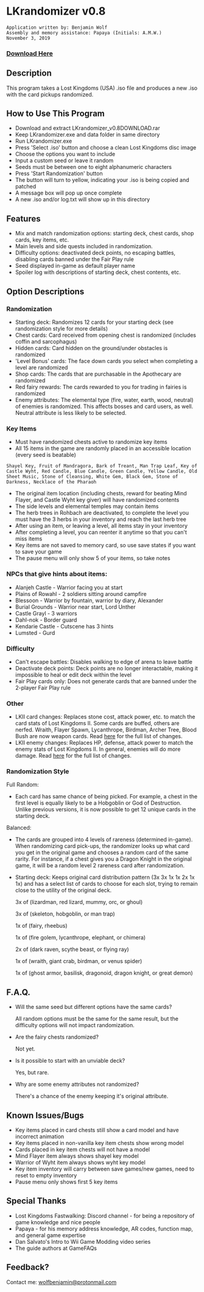 # LKrandomizer v0.8
~~~
Application written by: Benjamin Wolf
Assembly and memory assistance: Papaya (Initials: A.M.W.)
November 3, 2019
~~~
### [Download Here](https://github.com/BenjWolf/LKrandomizer/releases/download/v0.8/LKrandomizer_v0.8DOWNLOAD.rar)
## Description

This program takes a Lost Kingdoms (USA) .iso file and produces a new .iso with the card pickups randomized.

## How to Use This Program

* Download and extract LKrandomizer_v0.8DOWNLOAD.rar
* Keep LKrandomizer.exe and data folder in same directory
* Run LKrandomizer.exe
* Press 'Select .iso' button and choose a clean Lost Kingdoms disc image
* Choose the options you want to include
* Input a custom seed or leave it random
* Seeds must be between one to eight alphanumeric characters
* Press 'Start Randomization' button
* The button will turn to yellow, indicating your .iso is being copied and patched
* A message box will pop up once complete
* A new .iso and/or log.txt will show up in this directory

## Features

* Mix and match randomization options: starting deck, chest cards, shop cards, key items, etc.
* Main levels and side quests included in randomization.
* Difficulty options: deactivated deck points, no escaping battles, disabling cards banned under the Fair Play rule
* Seed displayed in-game as default player name
* Spoiler log with descriptions of starting deck, chest contents, etc.

## Option Descriptions

### Randomization

* Starting deck: Randomizes 12 cards for your starting deck (see randomization style for more details)
* Chest cards: Card received from opening chest is randomized (includes coffin and sarcophagus)
* Hidden cards: Card hidden on the ground/under obstacles is randomized
* 'Level Bonus' cards: The face down cards you select when completing a level are randomized
* Shop cards: The cards that are purchasable in the Apothecary are randomized
* Red fairy rewards: The cards rewarded to you for trading in fairies is randomized
* Enemy attributes: The elemental type (fire, water, earth, wood, neutral) of enemies is randomized. This affects bosses and card users, as well. Neutral attribute is less likely to be selected.

### Key Items

* Must have randomized chests active to randomize key items
* All 15 items in the game are randomly placed in an accessible location (every seed is beatable)
~~~
Shayel Key, Fruit of Mandragora, Bark of Treant, Man Trap Leaf, Key of Castle Wyht, Red Candle, Blue Candle, Green Candle, Yellow Candle, Old Sheet Music, Stone of Cleansing, White Gem, Black Gem, Stone of Darkness, Necklace of the Pharaoh
~~~
* The original item location (including chests, reward for beating Mind Flayer, and Castle Wyht key giver) will have randomized contents
* The side levels and elemental temples may contain items
* The herb trees in Rohbach are deactivated, to complete the level you must have the 3 herbs in your inventory and reach the last herb tree
* After using an item, or leaving a level, all items stay in your inventory
* After completing a level, you can reenter it anytime so that you can't miss items
* Key items are not saved to memory card, so use save states if you want to save your game
* The pause menu will only show 5 of your items, so take notes

### NPCs that give hints about items:

* Alanjeh Castle - Warrior facing you at start
* Plains of Rowahl - 2 soldiers sitting around campfire
* Blessoon - Warrior by fountain, warrior by diary, Alexander
* Burial Grounds - Warrior near start, Lord Unther
* Castle Grayl - 3 warriors
* Dahl-nok - Border guard
* Kendarie Castle - Cutscene has 3 hints
* Lumsted - Gurd

### Difficulty

* Can't escape battles: Disables walking to edge of arena to leave battle
* Deactivate deck points: Deck points are no longer interactable, making it impossible to heal or edit deck within the level
* Fair Play cards only: Does not generate cards that are banned under the 2-player Fair Play rule

### Other

* LKII card changes: Replaces stone cost, attack power, etc. to match the card stats of Lost Kingdoms II. Some cards are buffed, others are nerfed. Wraith, Flayer Spawn, Lycanthrope, Birdman, Archer Tree, Blood Bush are now weapon cards. Read [here](https://github.com/BenjWolf/LKrandomizer/blob/master/lk2cardChanges.txt) for the full list of changes.
* LKII enemy changes: Replaces HP, defense, attack power to match the enemy stats of Lost Kingdoms II. In general, enemies will do more damage. Read [here](https://github.com/BenjWolf/LKrandomizer/blob/master/lk2enemyChanges.txt) for the full list of changes.

### Randomization Style

Full Random:
* Each card has same chance of being picked. For example, a chest in the first level is equally likely to be a Hobgoblin or God of Destruction. Unlike previous versions, it is now possible to get 12 unique cards in the starting deck. 

Balanced:
* The cards are grouped into 4 levels of rareness (determined in-game). When randomizing card pick-ups, the randomizer looks up what card you get in the original game and chooses a random card of the same rarity. For instance, if a chest gives you a Dragon Knight in the original game, it will be a random level 2 rareness card after randomization.
* Starting deck: Keeps original card distribution pattern (3x 3x 1x 1x 2x 1x 1x) and has a select list of cards to choose for each slot, trying to remain close to the utility of the original deck.

  3x of (lizardman, red lizard, mummy, orc, or ghoul)
  
  3x of (skeleton, hobgoblin, or man trap)
  
  1x of (fairy, rheebus)
  
  1x of (fire golem, lycanthrope, elephant, or chimera)
  
  2x of (dark raven, scythe beast, or flying ray)
  
  1x of (wraith, giant crab, birdman, or venus spider)
  
  1x of (ghost armor, basilisk, dragonoid, dragon knight, or great demon)

## F.A.Q.

* Will the same seed but different options have the same cards?

  All random options must be the same for the same result, but the difficulty options will not impact randomization.
  
* Are the fairy chests randomized?

  Not yet.
  
* Is it possible to start with an unviable deck?

  Yes, but rare.
  
* Why are some enemy attributes not randomized?

  There's a chance of the enemy keeping it's original attribute.

## Known Issues/Bugs

* Key items placed in card chests still show a card model and have incorrect animation
* Key items placed in non-vanilla key item chests show wrong model
* Cards placed in key item chests will not have a model
* Mind Flayer item always shows shayel key model
* Warrior of Wyht item always shows wyht key model 
* Key item inventory will carry between save games/new games, need to reset to empty inventory
* Pause menu only shows first 5 key items

## Special Thanks

* Lost Kingdoms Fastwalking: Discord channel - for being a repository of game knowledge and nice people
* Papaya - for his memory address knowledge, AR codes, function map, and general game expertise
* Dan Salvato's Intro to Wii Game Modding video series
* The guide authors at GameFAQs

## Feedback?

Contact me:
wolfbenjamin@protonmail.com
